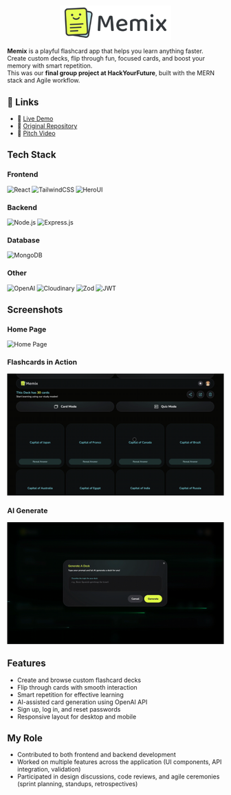 <p align="center">
  <img src="./assets/memix-logo.svg" alt="Memix logo" width="260">
</p>

**Memix** is a playful flashcard app that helps you learn anything faster.  
Create custom decks, flip through fun, focused cards, and boost your memory with smart repetition.  
This was our **final group project at HackYourFuture**, built with the MERN stack and Agile workflow.

## 🔗 Links
- 🚀 [Live Demo](https://c52b.hyf.dev)
- 📂 [Original Repository](https://github.com/HackYourFutureProjects/c52-final-project-group-B)
- 🎥 [Pitch Video](https://youtu.be/QFZ5JKJcIFU)

## Tech Stack

### Frontend  
![React](https://img.shields.io/badge/-React-61DAFB?logo=react&logoColor=000&style=for-the-badge) 
![TailwindCSS](https://img.shields.io/badge/-TailwindCSS-38B2AC?logo=tailwind-css&logoColor=white&style=for-the-badge) 
![HeroUI](https://img.shields.io/badge/-HeroUI-0EA5E9?style=for-the-badge)  

### Backend  
![Node.js](https://img.shields.io/badge/-Node.js-339933?logo=nodedotjs&logoColor=white&style=for-the-badge) 
![Express.js](https://img.shields.io/badge/-Express.js-000000?logo=express&logoColor=white&style=for-the-badge)  

### Database  
![MongoDB](https://img.shields.io/badge/-MongoDB-47A248?logo=mongodb&logoColor=white&style=for-the-badge)  

### Other  
![OpenAI](https://img.shields.io/badge/-OpenAI-412991?logo=openai&logoColor=white&style=for-the-badge) 
![Cloudinary](https://img.shields.io/badge/-Cloudinary-3448C5?logo=cloudinary&logoColor=white&style=for-the-badge) 
![Zod](https://img.shields.io/badge/-Zod-3068B7?style=for-the-badge) 
![JWT](https://img.shields.io/badge/-JWT-000000?logo=jsonwebtokens&logoColor=white&style=for-the-badge)  

## Screenshots

### Home Page
<img src="./assets/HomePage.gif" alt="Home Page" width="800">

### Flashcards in Action
<img src="./assets/flashCard.gif" alt="Flashcards in action" width="800">

### AI Generate
<img src="./assets/AIGenerate.gif" alt="AI Generate feature" width="800">

## Features

- Create and browse custom flashcard decks  
- Flip through cards with smooth interaction  
- Smart repetition for effective learning  
- AI-assisted card generation using OpenAI API
- Sign up, log in, and reset passwords
- Responsive layout for desktop and mobile  

## My Role

- Contributed to both frontend and backend development  
- Worked on multiple features across the application (UI components, API integration, validation)  
- Participated in design discussions, code reviews, and agile ceremonies (sprint planning, standups, retrospectives)  
